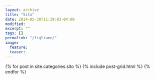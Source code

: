 ```yaml
---
layout: archive
title: "Sito"
date: 2014-05-30T11:39:03-04:00
modified:
excerpt: ""
tags: []
permalink: "/figliame/"
image:
  feature:
  teaser:
---
```


<div class="tiles">
{% for post in site.categories.sito %}
  {% include post-grid.html %}
{% endfor %}
</div><!-- /.tiles -->
